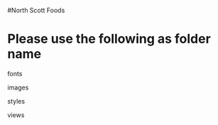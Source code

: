 #North Scott Foods

Please use the following as folder name
========================================

fonts

images

styles

views
